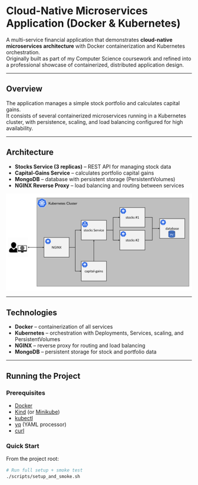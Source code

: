 # Cloud-Native Microservices Application (Docker & Kubernetes)

A multi-service financial application that demonstrates **cloud-native microservices architecture** with Docker containerization and Kubernetes orchestration.  
Originally built as part of my Computer Science coursework and refined into a professional showcase of containerized, distributed application design.

---

## Overview
The application manages a simple stock portfolio and calculates capital gains.  
It consists of several containerized microservices running in a Kubernetes cluster, with persistence, scaling, and load balancing configured for high availability.

---

## Architecture
- **Stocks Service (3 replicas)** – REST API for managing stock data  
- **Capital-Gains Service** – calculates portfolio capital gains  
- **MongoDB** – database with persistent storage (PersistentVolumes)  
- **NGINX Reverse Proxy** – load balancing and routing between services  

<p align="center">
  <img src="architecture.png" alt="Architecture Diagram" width="600"/>
</p>

---

## Technologies
- **Docker** – containerization of all services  
- **Kubernetes** – orchestration with Deployments, Services, scaling, and PersistentVolumes  
- **NGINX** – reverse proxy for routing and load balancing  
- **MongoDB** – persistent storage for stock and portfolio data  

---

## Running the Project

### Prerequisites
- [Docker](https://www.docker.com/)  
- [Kind](https://kind.sigs.k8s.io/) (or [Minikube](https://minikube.sigs.k8s.io/))  
- [kubectl](https://kubernetes.io/docs/tasks/tools/)  
- [yq](https://mikefarah.gitbook.io/yq/) (YAML processor)  
- [curl](https://curl.se/)  

### Quick Start
From the project root:

```bash
# Run full setup + smoke test
./scripts/setup_and_smoke.sh

